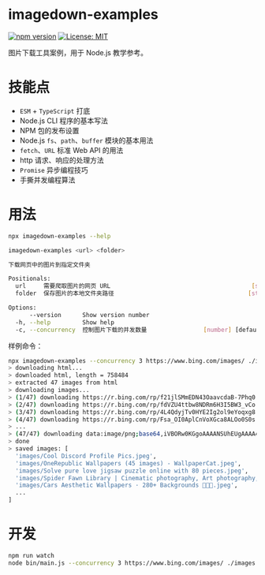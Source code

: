 # imagedown-examples

[![npm version](https://img.shields.io/npm/v/imagedown-example.svg)](https://www.npmjs.com/package/imagedown-example)
[![License: MIT](https://img.shields.io/badge/License-MIT-yellow.svg)](https://opensource.org/licenses/MIT)

图片下载工具案例，用于 Node.js 教学参考。

# 技能点

- `ESM` + `TypeScript` 打底
- Node.js CLI 程序的基本写法
- NPM 包的发布设置
- Node.js `fs`、`path`、`buffer` 模块的基本用法
- `fetch`、`URL` 标准 Web API 的用法
- http 请求、响应的处理方法
- `Promise` 异步编程技巧
- 手撕并发编程算法

# 用法

```bash
npx imagedown-examples --help

imagedown-examples <url> <folder>

下载网页中的图片到指定文件夹

Positionals:
  url     需要爬取图片的网页 URL                                        [string]
  folder  保存图片的本地文件夹路径                                      [string]

Options:
      --version      Show version number                               [boolean]
  -h, --help         Show help                                         [boolean]
  -c, --concurrency  控制图片下载的并发数量                [number] [default: 1]
```

样例命令：

```bash
npx imagedown-examples --concurrency 3 https://www.bing.com/images/ ./images
> downloading html...
> downloaded html, length = 758484
> extracted 47 images from html
> downloading images...
> (1/47) downloading https://r.bing.com/rp/f21jlSMmEDN43OaavcdaB-7Phq0.svg
> (2/47) downloading https://r.bing.com/rp/fdVZU4ttbw8NDRm6H3I5BW3_vCo.svg
> (3/47) downloading https://r.bing.com/rp/4L4QdyjTv0HYE2Ig2ol9eYoqxg8.svg
> (4/47) downloading https://r.bing.com/rp/Fsa_OI0AplCnVoXGca8ALOo0S0s.svg
> ...
> (47/47) downloading data:image/png;base64,iVBORw0KGgoAAAANSUhEUgAAAA4AAAAOCAYAAAAfSC3RAAAANElEQVQokWMwTtv9nxzMMKpxhGv8/x+B0SQXIMuhY1waLwCxAKkaPwCxAT5NuDQmENIEwgA05eEwFjHcAQAAAABJRU5ErkJggg==
> done
> saved images: [
  'images/Cool Discord Profile Pics.jpeg',
  'images/OneRepublic Wallpapers (45 images) - WallpaperCat.jpeg',
  'images/Solve pure love jigsaw puzzle online with 80 pieces.jpeg',
  'images/Spider Fawn Library | Cinematic photography, Art photography, Photography inspiration.jpeg',
  'images/Cars Aesthetic Wallpapers · 280+ Backgrounds 🚗🚕🚙.jpeg',
  ...
]
```

# 开发

```bash
npm run watch
node bin/main.js --concurrency 3 https://www.bing.com/images/ ./images
```
